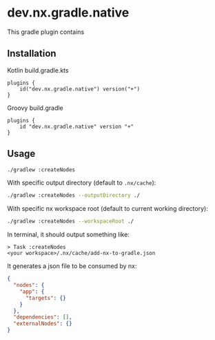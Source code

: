 # dev.nx.gradle.native

This gradle plugin contains

## Installation

Kotlin
build.gradle.kts

```
plugins {
    id("dev.nx.gradle.native") version("+")
}
```

Groovy
build.gradle

```
plugins {
    id "dev.nx.gradle.native" version "+"
}
```

## Usage

```bash
./gradlew :createNodes
```

With specific output directory (default to `.nx/cache`):

```bash
./gradlew :createNodes --outputDirectory ./
```

With specific nx workspace root (default to current working directory):

```bash
./gradlew :createNodes --workspaceRoot ./
```

In terminal, it should output something like:

```
> Task :createNodes
<your workspace>/.nx/cache/add-nx-to-gradle.json
```

It generates a json file to be consumed by nx:

```json
{
  "nodes": {
    "app": {
      "targets": {}
    }
  },
  "dependencies": [],
  "externalNodes": {}
}
```
